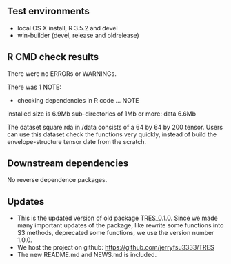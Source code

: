 ## Test environments
* local OS X install, R 3.5.2 and devel
* win-builder (devel, release and oldrelease)

## R CMD check results
There were no ERRORs or WARNINGs. 

There was 1 NOTE:

* checking dependencies in R code ... NOTE

installed size is  6.9Mb
sub-directories of 1Mb or more:
data   6.6Mb

The dataset square.rda in /data consists of a 64 by 64 by 200 tensor. Users can use this dataset check the functions very quickly, instead of build the envelope-structure tensor date from the scratch.

## Downstream dependencies
No reverse dependence packages.

## Updates
* This is the updated version of old package TRES_0.1.0. Since we made many important updates of the package, like rewrite some functions into S3 methods, deprecated some functions, we use the version number 1.0.0.
* We host the project on github: https://github.com/jerryfsu3333/TRES
* The new README.md and NEWS.md is included.
